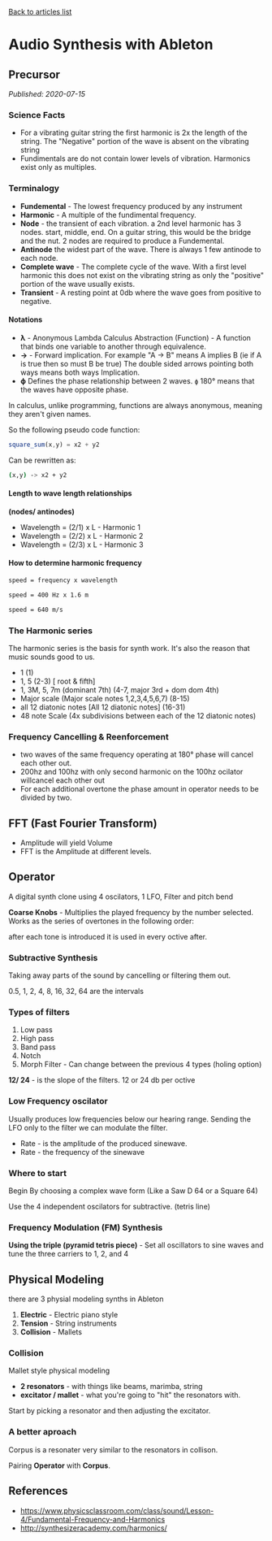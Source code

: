 [Back to articles list](../README.md)

# Audio Synthesis with Ableton

## Precursor

_Published: 2020-07-15_

### Science Facts

-   For a vibrating guitar string the first harmonic is 2x the length of the string. The "Negative" portion of the wave is absent on the vibrating string
-   Fundimentals are do not contain lower levels of vibration. Harmonics exist only as multiples.

### Terminalogy

-   **Fundemental** - The lowest frequency produced by any instrument
-   **Harmonic** - A multiple of the fundimental frequency.
-   **Node** - the transient of each vibration. a 2nd level harmonic has 3 nodes. start, middle, end. On a guitar string, this would be the bridge and the nut. 2 nodes are required to produce a Fundemental.
-   **Antinode** the widest part of the wave. There is always 1 few antinode to each node.
-   **Complete wave** - The complete cycle of the wave. With a first level harmonic this does not exist on the vibrating string as only the "positive" portion of the wave usually exists.
-   **Transient** - A resting point at 0db where the wave goes from positive to negative.

#### Notations

-   **λ** - Anonymous Lambda Calculus Abstraction (Function) - A function that binds one variable to another through equivalence.
-   **->** - Forward implication. For example "A -> B" means A implies B (ie if A is true then so must B be true) The double sided arrows pointing both ways means both ways Implication.
-   **ϕ** Defines the phase relationship between 2 waves. `ϕ` 180° means that the waves have opposite phase.

In calculus, unlike programming, functions are always anonymous, meaning they aren't given names.

So the following pseudo code function:

```javascript
square_sum(x,y) = x2 + y2
```

Can be rewritten as:

```bash
(x,y) -> x2 + y2
```

#### Length to wave length relationships

**(nodes/ antinodes)**

-   Wavelength = (2/1) x L - Harmonic 1
-   Wavelength = (2/2) x L - Harmonic 2
-   Wavelength = (2/3) x L - Harmonic 3

#### How to determine harmonic frequency

```txt
speed = frequency x wavelength

speed = 400 Hz x 1.6 m

speed = 640 m/s
```

### The Harmonic series

The harmonic series is the basis for synth work. It's also the reason that music sounds good to us.

-   1 (1)
-   1, 5 (2-3) [ root & fifth]
-   1, 3M, 5, 7m (dominant 7th) (4-7, major 3rd + dom dom 4th)
-   Major scale (Major scale notes 1,2,3,4,5,6,7) (8-15)
-   all 12 diatonic notes [All 12 diatonic notes] \(16-31)
-   48 note Scale (4x subdivisions between each of the 12 diatonic notes)

### Frequency Cancelling & Reenforcement

-   two waves of the same frequency operating at 180° phase will cancel each other out.
-   200hz and 100hz with only second harmonic on the 100hz ocilator willcancel each other out
-   For each additional overtone the phase amount in operator needs to be divided by two.

## FFT (Fast Fourier Transform)

-   Amplitude will yield Volume
-   FFT is the Amplitude at different levels.

## Operator

A digital synth clone using 4 oscilators, 1 LFO, Filter and pitch bend

**Coarse Knobs** - Multiplies the played frequency by the number selected. Works as the series of overtones in the following order:

after each tone is introduced it is used in every octive after.

### Subtractive Synthesis

Taking away parts of the sound by cancelling or filtering them out.

0.5, 1, 2, 4, 8, 16, 32, 64 are the intervals

### Types of filters

1.  Low pass
2.  High pass
3.  Band pass
4.  Notch
5.  Morph Filter - Can change between the previous 4 types (holing option)

**12/ 24** - is the slope of the filters. 12 or 24 db per octive

### Low Frequency oscilator

Usually produces low frequencies below our hearing range. Sending the LFO only to the filter we can modulate the filter.

-   Rate - is the amplitude of the produced sinewave.
-   Rate - the frequency of the sinewave

### Where to start

Begin By choosing a complex wave form (Like a Saw D 64 or a Square 64)

Use the 4 independent oscilators for subtractive. (tetris line)

### Frequency Modulation (FM) Synthesis

**Using the triple (pyramid tetris piece)** - Set all oscillators to sine waves and tune the three carriers to 1, 2, and 4

## Physical Modeling

there are 3 physial modeling synths in Ableton

1.  **Electric** - Electric piano style
2.  **Tension** - String instruments
3.  **Collision** - Mallets

### Collision

Mallet style physical modeling

-   **2 resonators** - with things like beams, marimba, string
-   **excitator / mallet** - what you're going to "hit" the resonators with.

Start by picking a resonator and then adjusting the excitator.

### A better aproach

Corpus is a resonater very similar to the resonators in collison.

Pairing **Operator** with **Corpus**.

## References

-   <https://www.physicsclassroom.com/class/sound/Lesson-4/Fundamental-Frequency-and-Harmonics>
-   <http://synthesizeracademy.com/harmonics/>
